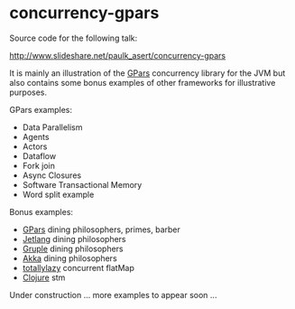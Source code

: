 concurrency-gpars
=================

Source code for the following talk:

http://www.slideshare.net/paulk_asert/concurrency-gpars

It is mainly an illustration of the [GPars][1] concurrency library for the JVM but also contains some bonus examples of other frameworks for illustrative purposes.

GPars examples:
* Data Parallelism
* Agents
* Actors
* Dataflow
* Fork join
* Async Closures
* Software Transactional Memory
* Word split example

Bonus examples:
* [GPars][1] dining philosophers, primes, barber
* [Jetlang][2] dining philosophers
* [Gruple][3] dining philosophers
* [Akka][4] dining philosophers
* [totallylazy][5] concurrent flatMap
* [Clojure][6] stm

Under construction ... more examples to appear soon ...

[1]: http://gpars.codehaus.org/ "GPars"
[2]: http://code.google.com/p/jetlang/ "Jetlang"
[3]: http://gruple.codehaus.org/ "Gruple"
[4]: http://doc.akka.io/docs/akka/2.2.1/java/untyped-actors.html "Akka"
[5]: https://code.google.com/p/totallylazy/ "totallylazy"
[6]: http://clojure.org/ "Clojure"
